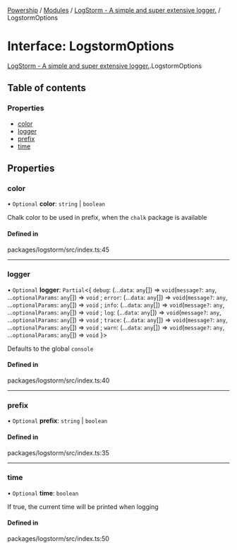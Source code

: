 [Powership](../README.md) / [Modules](../modules.md) / [LogStorm - A simple and super extensive logger.](../modules/LogStorm___A_simple_and_super_extensive_logger_.md) / LogstormOptions

# Interface: LogstormOptions

[LogStorm - A simple and super extensive logger.](../modules/LogStorm___A_simple_and_super_extensive_logger_.md).LogstormOptions

## Table of contents

### Properties

- [color](LogStorm___A_simple_and_super_extensive_logger_.LogstormOptions.md#color)
- [logger](LogStorm___A_simple_and_super_extensive_logger_.LogstormOptions.md#logger)
- [prefix](LogStorm___A_simple_and_super_extensive_logger_.LogstormOptions.md#prefix)
- [time](LogStorm___A_simple_and_super_extensive_logger_.LogstormOptions.md#time)

## Properties

### color

• `Optional` **color**: `string` \| `boolean`

Chalk color to be used in prefix, when the `chalk` package is available

#### Defined in

packages/logstorm/src/index.ts:45

___

### logger

• `Optional` **logger**: `Partial`<{ `debug`: (...`data`: `any`[]) => `void`(`message?`: `any`, ...`optionalParams`: `any`[]) => `void` ; `error`: (...`data`: `any`[]) => `void`(`message?`: `any`, ...`optionalParams`: `any`[]) => `void` ; `info`: (...`data`: `any`[]) => `void`(`message?`: `any`, ...`optionalParams`: `any`[]) => `void` ; `log`: (...`data`: `any`[]) => `void`(`message?`: `any`, ...`optionalParams`: `any`[]) => `void` ; `trace`: (...`data`: `any`[]) => `void`(`message?`: `any`, ...`optionalParams`: `any`[]) => `void` ; `warn`: (...`data`: `any`[]) => `void`(`message?`: `any`, ...`optionalParams`: `any`[]) => `void`  }\>

Defaults to the global `console`

#### Defined in

packages/logstorm/src/index.ts:40

___

### prefix

• `Optional` **prefix**: `string` \| `boolean`

#### Defined in

packages/logstorm/src/index.ts:35

___

### time

• `Optional` **time**: `boolean`

If true, the current time will be printed when logging

#### Defined in

packages/logstorm/src/index.ts:50
